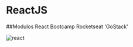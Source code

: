 # ReactJS

##Modulos React Bootcamp Rocketseat 'GoStack'

![react](https://user-images.githubusercontent.com/54008916/106015579-6248c400-609d-11eb-82dd-54f89c96888e.png)

